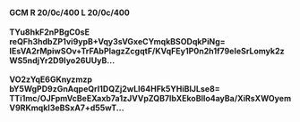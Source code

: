 #### GCM R 20/0c/400 L 20/0c/400
**TYu8hkF2nPBgC0sE**<br/>**reQFh3hdbZP1vi9ypB+Vqy3sVGxeCYmqkBSODqkPiNg=**<br/>**IEsVA2rMpiwSOv+TrFAbPlagzZcgqtF/KVqFEy1P0n2h1f79eIeSrLomyk2zWS5ndjYr2D9Iyo26UUyB...**<br/><br/>
**VO2zYqE6GKnyzmzp**<br/>**bY5WgPD9zGnAqpeQrl1DQZj2wLl64HFk5YHiBIJLse8=**<br/>**TTi1mc/OJFpmVcBeEXaxb7a1zJVVpZQB7IbXEkoBlIo4ayBa/XiRsXWOyemV9RKmqkI3eBSxA7+d55wT...**